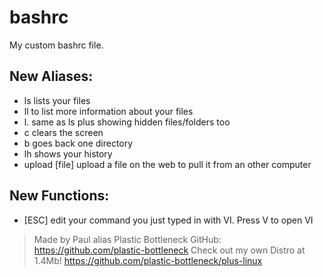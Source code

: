 # bashrc

My custom bashrc file.

## New Aliases:
- ls              lists your files
- ll              to list more information about your files
- l.              same as ls plus showing hidden files/folders too
- c               clears the screen
- b               goes back one directory
- lh              shows your history
- upload [file]   upload a file on the web to pull it from an other computer

## New Functions:
- [ESC]           edit your command you just typed in with VI. Press V to open VI

> Made by Paul alias Plastic Bottleneck
> GitHub: https://github.com/plastic-bottleneck
> Check out my own Distro at 1.4Mb! https://github.com/plastic-bottleneck/plus-linux
